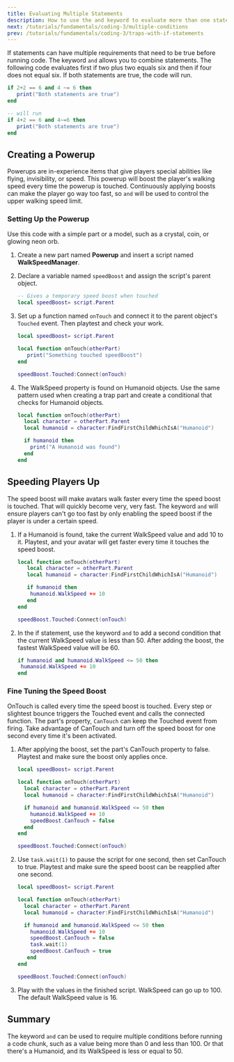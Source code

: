 ```yaml
---
title: Evaluating Multiple Statements
description: How to use the and keyword to evaluate more than one statement at a time in Roblox Luau.
next: /tutorials/fundamentals/coding-3/multiple-conditions
prev: /tutorials/fundamentals/coding-3/traps-with-if-statements
---
```


If statements can have multiple requirements that need to be true before running code. The keyword `and` allows you to combine statements. The following code evaluates first if two plus two equals six and then if four does not equal six. If both statements are true, the code will run.

```lua
if 2+2 == 6 and 4 ~= 6 then
   print("Both statements are true")
end

-- will run
if 4+2 == 6 and 4~=6 then
   print("Both statements are true")
end
```

## Creating a Powerup

Powerups are in-experience items that give players special abilities like flying, invisibility, or speed. This powerup will boost the player's walking speed every time the powerup is touched. Continuously applying boosts can make the player go way too fast, so `and` will be used to control the upper walking speed limit.

### Setting Up the Powerup

Use this code with a simple part or a model, such as a crystal, coin, or glowing neon orb.

1. Create a new part named **Powerup** and insert a script named **WalkSpeedManager**.

2. Declare a variable named `speedBoost` and assign the script's parent object.

   ```lua
   -- Gives a temporary speed boost when touched
   local speedBoost= script.Parent
   ```

3. Set up a function named `onTouch` and connect it to the parent object's `Touched` event. Then playtest and check your work.

   ```lua
   local speedBoost= script.Parent

   local function onTouch(otherPart)
      print("Something touched speedBoost")
   end

   speedBoost.Touched:Connect(onTouch)

   ```

4. The WalkSpeed property is found on Humanoid objects. Use the same pattern used when creating a trap part and create a conditional that checks for Humanoid objects.

   ```lua title="Looks for Humanoid parts"
   local function onTouch(otherPart)
     local character = otherPart.Parent
     local humanoid = character:FindFirstChildWhichIsA("Humanoid")

     if humanoid then
       print("A Humanoid was found")
     end
   end

   ```

## Speeding Players Up

The speed boost will make avatars walk faster every time the speed boost is touched. That will quickly become very, very fast. The keyword `and` will ensure players can't go too fast by only enabling the speed boost if the player is under a certain speed.

1. If a Humanoid is found, take the current WalkSpeed value and add 10 to it. Playtest, and your avatar will get faster every time it touches the speed boost.

   ```lua title="Increases current WalkSpeed"
   local function onTouch(otherPart)
      local character = otherPart.Parent
      local humanoid = character:FindFirstChildWhichIsA("Humanoid")

      if humanoid then
   	   humanoid.WalkSpeed += 10
      end
   end

   speedBoost.Touched:Connect(onTouch)
   ```

2. In the if statement, use the keyword `and` to add a second condition that the current WalkSpeed value is less than 50. After adding the boost, the fastest WalkSpeed value will be 60.

   ```lua title="Checks if current WalkSpeed is 50 or less"
   if humanoid and humanoid.WalkSpeed <= 50 then
    humanoid.WalkSpeed += 10
   end

   ```

### Fine Tuning the Speed Boost

OnTouch is called every time the speed boost is touched. Every step or slightest bounce triggers the Touched event and calls the connected function. The part's property, `CanTouch` can keep the Touched event from firing. Take advantage of CanTouch and turn off the speed boost for one second every time it's been activated.

1. After applying the boost, set the part's CanTouch property to false. Playtest and make sure the boost only applies once.

   ```lua title="Disables the speed boost"
   local speedBoost= script.Parent

   local function onTouch(otherPart)
     local character = otherPart.Parent
     local humanoid = character:FindFirstChildWhichIsA("Humanoid")

     if humanoid and humanoid.WalkSpeed <= 50 then
       humanoid.WalkSpeed += 10
       speedBoost.CanTouch = false
     end
   end

   speedBoost.Touched:Connect(onTouch)

   ```

2. Use `task.wait(1)` to pause the script for one second, then set CanTouch to true. Playtest and make sure the speed boost can be reapplied after one second.

   ```lua title="Finished script"
   local speedBoost= script.Parent

   local function onTouch(otherPart)
     local character = otherPart.Parent
     local humanoid = character:FindFirstChildWhichIsA("Humanoid")

     if humanoid and humanoid.WalkSpeed <= 50 then
       humanoid.WalkSpeed += 10
       speedBoost.CanTouch = false
       task.wait(1)
       speedBoost.CanTouch = true
      end
   end

   speedBoost.Touched:Connect(onTouch)
   ```

3. Play with the values in the finished script. WalkSpeed can go up to 100. The default WalkSpeed value is 16.

## Summary

The keyword `and` can be used to require multiple conditions before running a code chunk, such as a value being more than 0 and less than 100. Or that there's a Humanoid, and its WalkSpeed is less or equal to 50.
